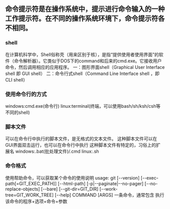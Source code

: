 ## 命令提示符是在操作系统中，提示进行命令输入的一种工作提示符。在不同的操作系统环境下，命令提示符各不相同。

### shell
在计算机科学中，Shell俗称壳（用来区别于核），是指“提供使用者使用界面”的软件（命令解析器）。它类似于DOS下的command和后来的cmd.exe。它接收用户命令，然后调用相应的应用程序。
一：图形界面shell（Graphical User Interface shell 即 GUI shell）
二：命令行式shell（Command Line Interface shell ，即CLI shell）

### 使用命令行的方式
windows:cmd.exe(命令行)
linux:terminal(终端，可以使用bash/sh/ksh/csh等不同的shell)

### 脚本文件
可以在命令行中执行的脚本文件，是无格式的文本文件。
这种脚本文件可以在GUI界面双击运行，也可以在命令行中执行
这种脚本文件有特定的，习俗上的扩展名
windows:.bat(批处理文件)/.cmd
linux:.sh

### 命令格式
使用帮助命令，可以获取某个命令的使用说明
usage: git [--version] [--exec-path[=GIT_EXEC_PATH]] [--html-path]
           [-p|--paginate|--no-pager] [--no-replace-objects]
           [--bare] [--git-dir=GIT_DIR] [--work-tree=GIT_WORK_TREE]
           [--help] COMMAND [ARGS]
一条命令，通常包含 执行该命令的程序+选项+命令+参数
